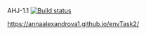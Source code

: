 AHJ-1.1
[![Build status](https://ci.appveyor.com/api/projects/status/he40eb1j8j4lv0kj?svg=true)](https://ci.appveyor.com/project/AnnaAlexandrova1/envtask2)

https://annaalexandrova1.github.io/envTask2/

